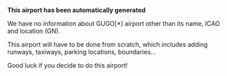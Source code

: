 **This airport has been automatically generated**

We have no information about GUGO[*] airport other than its name, ICAO and location (GN).

This airport will have to be done from scratch, which includes adding runways, taxiways, parking locations, boundaries...

Good luck if you decide to do this airport!